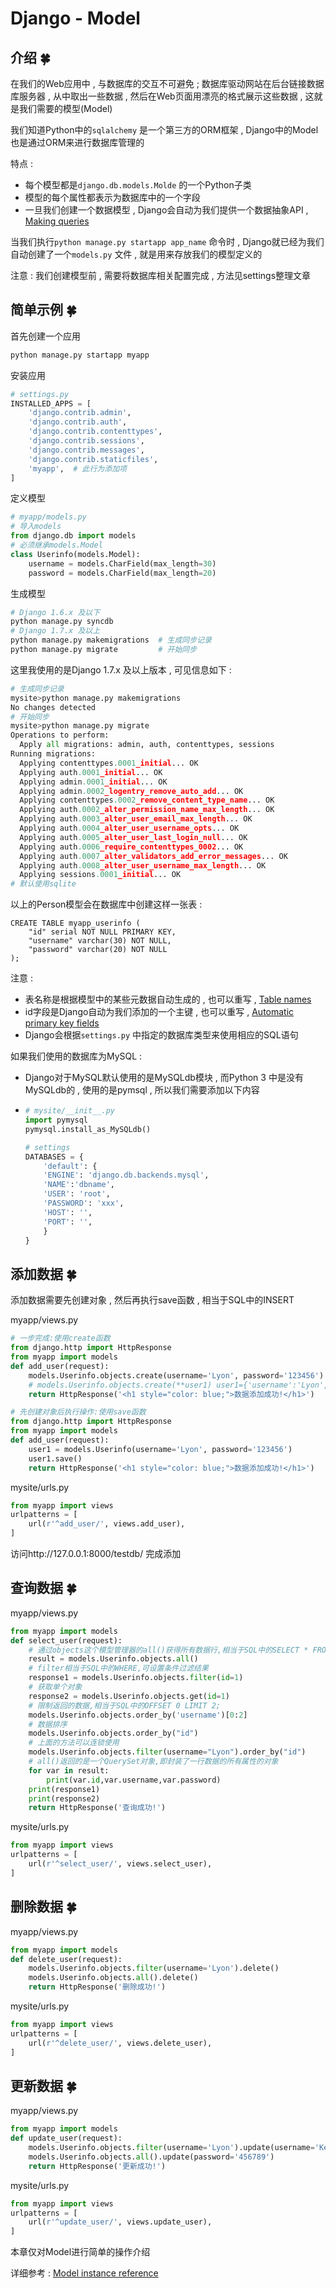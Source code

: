 # Django - Model








<extoc></extoc>

## 介绍  🍀

在我们的Web应用中 , 与数据库的交互不可避免 ; 数据库驱动网站在后台链接数据库服务器 , 从中取出一些数据 , 然后在Web页面用漂亮的格式展示这些数据 , 这就是我们需要的模型(Model)

我们知道Python中的`sqlalchemy` 是一个第三方的ORM框架 , Django中的Model也是通过ORM来进行数据库管理的

特点 : 

- 每个模型都是`django.db.models.Molde` 的一个Python子类
- 模型的每个属性都表示为数据库中的一个字段
- 一旦我们创建一个数据模型 , Django会自动为我们提供一个数据抽象API , [Making queries](https://docs.djangoproject.com/en/1.11/topics/db/queries/)

当我们执行`python manage.py startapp app_name` 命令时 , Django就已经为我们自动创建了一个`models.py` 文件 , 就是用来存放我们的模型定义的

注意 : 我们创建模型前 , 需要将数据库相关配置完成 , 方法见settings整理文章

## 简单示例  🍀

首先创建一个应用

```python
python manage.py startapp myapp
```

安装应用

```python
# settings.py
INSTALLED_APPS = [
    'django.contrib.admin',
    'django.contrib.auth',
    'django.contrib.contenttypes',
    'django.contrib.sessions',
    'django.contrib.messages',
    'django.contrib.staticfiles',
    'myapp',  # 此行为添加项
]
```

定义模型

```python
# myapp/models.py
# 导入models
from django.db import models
# 必须继承models.Model
class Userinfo(models.Model):
    username = models.CharField(max_length=30)
    password = models.CharField(max_length=20)
```

生成模型

```python
# Django 1.6.x 及以下
python manage.py syncdb
# Django 1.7.x 及以上
python manage.py makemigrations  # 生成同步记录
python manage.py migrate         # 开始同步
```

这里我使用的是Django 1.7.x 及以上版本 , 可见信息如下 : 

```python
# 生成同步记录
mysite>python manage.py makemigrations
No changes detected
# 开始同步
mysite>python manage.py migrate
Operations to perform:
  Apply all migrations: admin, auth, contenttypes, sessions
Running migrations:
  Applying contenttypes.0001_initial... OK
  Applying auth.0001_initial... OK
  Applying admin.0001_initial... OK
  Applying admin.0002_logentry_remove_auto_add... OK
  Applying contenttypes.0002_remove_content_type_name... OK
  Applying auth.0002_alter_permission_name_max_length... OK
  Applying auth.0003_alter_user_email_max_length... OK
  Applying auth.0004_alter_user_username_opts... OK
  Applying auth.0005_alter_user_last_login_null... OK
  Applying auth.0006_require_contenttypes_0002... OK
  Applying auth.0007_alter_validators_add_error_messages... OK
  Applying auth.0008_alter_user_username_max_length... OK
  Applying sessions.0001_initial... OK
# 默认使用sqlite
```

以上的Person模型会在数据库中创建这样一张表 : 

```mysql
CREATE TABLE myapp_userinfo (
    "id" serial NOT NULL PRIMARY KEY,
    "username" varchar(30) NOT NULL,
    "password" varchar(20) NOT NULL
);
```

注意 : 

- 表名称是根据模型中的某些元数据自动生成的 , 也可以重写 , [Table names](https://docs.djangoproject.com/en/1.11/ref/models/options/#table-names)
- id字段是Django自动为我们添加的一个主键 , 也可以重写 ,  [Automatic primary key fields](https://docs.djangoproject.com/en/1.11/topics/db/models/#automatic-primary-key-fields)
- Django会根据`settings.py` 中指定的数据库类型来使用相应的SQL语句

如果我们使用的数据库为MySQL :

- Django对于MySQL默认使用的是MySQLdb模块 , 而Python 3 中是没有MySQLdb的 , 使用的是pymsql , 所以我们需要添加以下内容

- ```python
  # mysite/__init__.py
  import pymysql
  pymysql.install_as_MySQLdb()　

  # settings
  DATABASES = {
      'default': {
      'ENGINE': 'django.db.backends.mysql',
      'NAME':'dbname',
      'USER': 'root',
      'PASSWORD': 'xxx',
      'HOST': '',
      'PORT': '',
      }
  }
  ```

## 添加数据  🍀

添加数据需要先创建对象 , 然后再执行save函数 , 相当于SQL中的INSERT

myapp/views.py

```python
# 一步完成:使用create函数
from django.http import HttpResponse
from myapp import models
def add_user(request):
    models.Userinfo.objects.create(username='Lyon', password='123456')
    # models.Userinfo.objects.create(**user1) user1={'username':'Lyon','password':'123465'}
    return HttpResponse('<h1 style="color: blue;">数据添加成功!</h1>')

# 先创建对象后执行操作:使用save函数
from django.http import HttpResponse
from myapp import models
def add_user(request):
    user1 = models.Userinfo(username='Lyon', password='123456')
    user1.save()
    return HttpResponse('<h1 style="color: blue;">数据添加成功!</h1>')
```

mysite/urls.py

```python
from myapp import views
urlpatterns = [
    url(r'^add_user/', views.add_user),
]
```

访问http://127.0.0.1:8000/testdb/ 完成添加

## 查询数据  🍀

myapp/views.py

```python
from myapp import models
def select_user(request):
    # 通过objects这个模型管理器的all()获得所有数据行,相当于SQL中的SELECT * FROM
    result = models.Userinfo.objects.all()
    # filter相当于SQL中的WHERE,可设置条件过滤结果
    response1 = models.Userinfo.objects.filter(id=1)
    # 获取单个对象
    response2 = models.Userinfo.objects.get(id=1)
    # 限制返回的数据,相当于SQL中的OFFSET 0 LIMIT 2;
    models.Userinfo.objects.order_by('username')[0:2]
	# 数据排序
    models.Userinfo.objects.order_by("id")
    # 上面的方法可以连锁使用
    models.Userinfo.objects.filter(username="Lyon").order_by("id")
    # all()返回的是一个QuerySet对象,即封装了一行数据的所有属性的对象
    for var in result:
        print(var.id,var.username,var.password)
    print(response1)
    print(response2)
    return HttpResponse('查询成功!')
```

mysite/urls.py

```python
from myapp import views
urlpatterns = [
    url(r'^select_user/', views.select_user),
]
```

## 删除数据  🍀

myapp/views.py

```python
from myapp import models
def delete_user(request):
    models.Userinfo.objects.filter(username='Lyon').delete()
    models.Userinfo.objects.all().delete()
    return HttpResponse('删除成功!')
```

mysite/urls.py

```python
from myapp import views
urlpatterns = [
    url(r'^delete_user/', views.delete_user),
]
```

## 更新数据  🍀

myapp/views.py

```python
from myapp import models
def update_user(request):
    models.Userinfo.objects.filter(username='Lyon').update(username='Kenneth')
    models.Userinfo.objects.all().update(password='456789')
    return HttpResponse('更新成功!')
```

mysite/urls.py

```python
from myapp import views
urlpatterns = [
    url(r'^update_user/', views.update_user),
]
```

本章仅对Model进行简单的操作介绍

详细参考 : [Model instance reference](https://docs.djangoproject.com/en/1.11/ref/models/instances/)